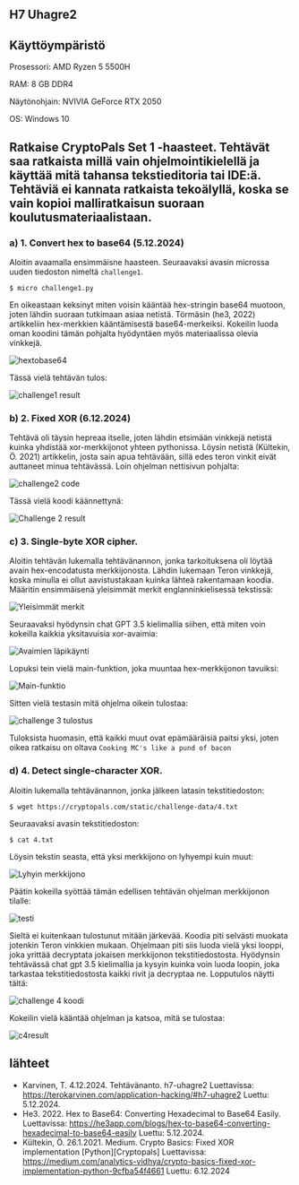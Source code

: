 ## H7 Uhagre2

## Käyttöympäristö

Prosessori: AMD Ryzen 5 5500H

RAM: 8 GB DDR4

Näytönohjain: NVIVIA GeForce RTX 2050

OS: Windows 10

## Ratkaise CryptoPals Set 1 -haasteet. Tehtävät saa ratkaista millä vain ohjelmointikielellä ja käyttää mitä tahansa tekstieditoria tai IDE:ä. Tehtäviä ei kannata ratkaista tekoälyllä, koska se vain kopioi malliratkaisun suoraan koulutusmateriaalistaan. 

### a) 1. Convert hex to base64 (5.12.2024)

Aloitin avaamalla ensimmäisne haasteen. Seuraavaksi avasin microssa uuden tiedoston nimeltä `challenge1`.

    $ micro challenge1.py

En oikeastaan keksinyt miten voisin kääntää hex-stringin base64 muotoon, joten lähdin suoraan tutkimaan asiaa netistä. Törmäsin (he3, 2022) artikkeliin hex-merkkien kääntämisestä base64-merkeiksi. Kokeilin luoda oman koodini tämän pohjalta hyödyntäen myös materiaalissa olevia vinkkejä. 

![hextobase64](Kuvat/hextobase.png)

Tässä vielä tehtävän tulos: 

![challenge1 result](Kuvat/c1result.png)

### b) 2. Fixed XOR (6.12.2024)

Tehtävä oli täysin hepreaa itselle, joten lähdin etsimään vinkkejä netistä kuinka yhdistää xor-merkkijonot yhteen pythonissa. Löysin netistä (Kültekin, Ö. 2021) artikkelin, josta sain apua tehtävään, sillä edes teron vinkit eivät auttaneet minua tehtävässä. Loin ohjelman nettisivun pohjalta: 

![challenge2 code](Kuvat/challenge2.png)

Tässä vielä koodi käännettynä: 

![Challenge 2 result](Kuvat/c2result.png)

### c) 3. Single-byte XOR cipher. 

Aloitin tehtävän lukemalla tehtävänannon, jonka tarkoituksena oli löytää avain hex-encodatusta merkkijonosta. Lähdin lukemaan Teron vinkkejä, koska minulla ei ollut aavistustakaan kuinka lähteä rakentamaan koodia. Määritin ensimmäisenä yleisimmät merkit englanninkielisessä tekstissä: 

![Yleisimmät merkit](Kuvat/yleisimmät.png)

Seuraavaksi hyödynsin chat GPT 3.5 kielimallia siihen, että miten voin kokeilla kaikkia yksitavuisia xor-avaimia: 

![Avaimien läpikäynti](Kuvat/läpikäynti.png)

Lopuksi tein vielä main-funktion, joka muuntaa hex-merkkijonon tavuiksi: 

![Main-funktio](Kuvat/mainfunction.png)

Sitten vielä testasin mitä ohjelma oikein tulostaa: 

![challenge 3 tulostus](Kuvat/tulos.png)

Tuloksista huomasin, että kaikki muut ovat epämääräisiä paitsi yksi, joten oikea ratkaisu on oltava `Cooking MC's like a pund of bacon`

### d) 4. Detect single-character XOR. 

Aloitin lukemalla tehtävänannon, jonka jälkeen latasin tekstitiedoston: 

    $ wget https://cryptopals.com/static/challenge-data/4.txt 

Seuraavaksi avasin tekstitiedoston: 

    $ cat 4.txt

Löysin tekstin seasta, että yksi merkkijono on lyhyempi kuin muut: 

![Lyhyin merkkijono](Kuvat/eripituus.png)

Päätin kokeilla syöttää tämän edellisen tehtävän ohjelman merkkijonon tilalle: 

![testi](Kuvat/testi.png)

Sieltä ei kuitenkaan tulostunut mitään järkevää. Koodia piti selvästi muokata jotenkin Teron vinkkien mukaan. Ohjelmaan piti siis luoda vielä yksi looppi, joka yrittää decryptata jokaisen merkkijonon tekstitiedostosta. Hyödynsin tehtävässä chat gpt 3.5 kielimallia ja kysyin kuinka voin luoda loopin, joka tarkastaa tekstitiedostosta kaikki rivit ja decryptaa ne. Lopputulos näytti tältä: 

![challenge 4 koodi](Kuvat/c4code.png)

Kokeilin vielä kääntää ohjelman ja katsoa, mitä se tulostaa: 

![c4result](Kuvat/c4result.png)

## lähteet

- Karvinen, T. 4.12.2024. Tehtävänanto. h7-uhagre2 Luettavissa: https://terokarvinen.com/application-hacking/#h7-uhagre2 Luettu: 5.12.2024.
- He3. 2022. Hex to Base64: Converting Hexadecimal to Base64 Easily. Luettavissa: https://he3app.com/blogs/hex-to-base64-converting-hexadecimal-to-base64-easily Luettu: 5.12.2024.
- Kültekin, Ö. 26.1.2021. Medium. Crypto Basics: Fixed XOR implementation [Python][Cryptopals] Luettavissa:  https://medium.com/analytics-vidhya/crypto-basics-fixed-xor-implementation-python-9cfba54f4661 Luettu: 6.12.2024


